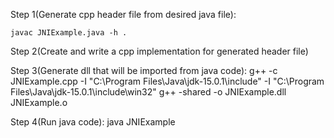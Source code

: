 Step 1(Generate cpp header file from desired java file):

	javac JNIExample.java -h .

Step 2(Create and write a cpp implementation for generated header file)

Step 3(Generate dll that will be imported from java code):
	g++ -c JNIExample.cpp -I "C:\Program Files\Java\jdk-15.0.1\include" -I "C:\Program Files\Java\jdk-15.0.1\include\win32"
	g++ -shared -o JNIExample.dll JNIExample.o

Step 4(Run java code):
	java JNIExample
